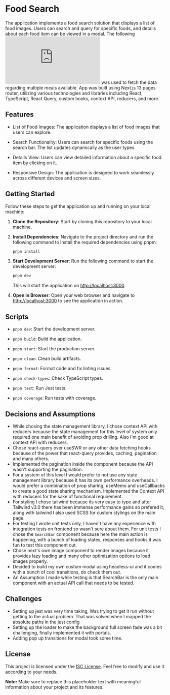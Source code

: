 # Food Search

The application implements a food search solution that displays a list of food images. Users can search and query for specific foods, and details about each food item can be viewed in a modal. The following [![Food API](https://www.themealdb.com/api.php)](https://www.themealdb.com/api.php) was used to fetch the data regarding multiple meals available.  App was built using Next.js 13 pages router, utilizing various technologies and libraries including React, TypeScript, React Query, custom hooks, context API, reducers, and more. 
## Features

- List of Food Images: The application displays a list of food images that users can explore.

- Search Functionality: Users can search for specific foods using the search bar. The list updates dynamically as the user types.

- Details View: Users can view detailed information about a specific food item by clicking on it.

- Responsive Design: The application is designed to work seamlessly across different devices and screen sizes.

## Getting Started

Follow these steps to get the application up and running on your local machine:

1. **Clone the Repository**: Start by cloning this repository to your local machine.

2. **Install Dependencies**: Navigate to the project directory and run the following command to install the required dependencies using pnpm:

   ```bash
   pnpm install
   ```

3. **Start Development Server**: Run the following command to start the development server:

   ```bash
   pnpm dev
   ```

   This will start the application on [http://localhost:3000](http://localhost:3000).

4. **Open in Browser**: Open your web browser and navigate to [http://localhost:3000](http://localhost:3000) to see the application in action.

## Scripts

- `pnpm dev`: Start the development server.

- `pnpm build`: Build the application.

- `pnpm start`: Start the production server.


- `pnpm clean`: Clean build artifacts.


- `pnpm format`: Format code and fix linting issues.

- `pnpm check-types`: Check TypeScript types.

- `pnpm test`: Run Jest tests.

- `pnpm coverage`: Run tests with coverage.

## Decisions and Assumptions
- While chosing the state management library, I chose context API with reducers because the state management for this level of system only required one main benefit of avoiding prop drilling. Also I'm good at context API with reducers.
- Chose react-query over useSWR or any other data fetching hooks because of the power that react-query provides, caching, pagination and many others.
- Implemented the pagination inside the component because the API wasn't supporting the pagination.
- For a system of this level I would prefer to not use any state management library because it has its own performance overheads. I would prefer a combination of prop sharing, useMemo and useCallbacks to create a good state sharing mechanism. Implemented the Context API with reducers for the sake of functional requirement.
- For styling I chose tailwind because its very easy to type and after Tailwind v3.0 there has been immense performance gains so prefered it, along with tailwind I also used SCSS for custom stylings on the main page.
- For testing I wrote unit tests only, I haven't have any experience with integration tests on frontend so wasn't sure about them. For unit tests I chose the `SearchBar` component because here the main action is happening, with a bunch of loading states, responses and hooks it was fun to test this component out.
- Chose next's own image component to render images because it provides lazy loading and many other optimization options to load images properly.
- Decided to build my own custom modal using headless-ui and it comes with a bunch of cool transitions, do check them out.
- An Assumption I made while testing is that SearchBar is the only main component with an actual API call that needs to be tested.

## Challenges 
- Setting up jest was very time taking, Was trying to get it run without getting to the actual problem. That was solved when I mapped the absolute paths in the jest config
- Setting up the loader to make the background full screen fade was a bit challenging, finally implemented it with portals.
- Adding pop up transitions for modal took some time.


## License

This project is licensed under the [ISC License](LICENSE). Feel free to modify and use it according to your needs.

**Note:** Make sure to replace this placeholder text with meaningful information about your project and its features.
